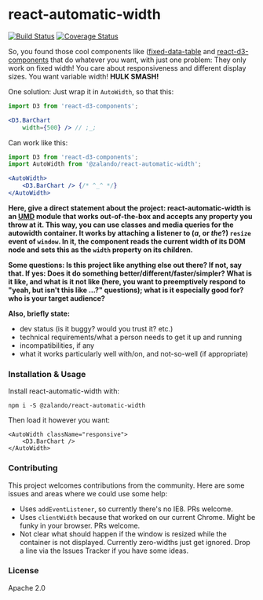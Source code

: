 # react-automatic-width

[![Build Status](https://travis-ci.org/zalando/react-automatic-width.svg?branch=master)](https://travis-ci.org/zalando/react-automatic-width) [![Coverage Status](https://coveralls.io/repos/github/zalando/react-automatic-width/badge.svg?branch=master)](https://coveralls.io/github/zalando/react-automatic-width?branch=master)

So, you found those cool components like ([fixed-data-table](https://facebook.github.io/fixed-data-table/) and [react-d3-components](https://github.com/codesuki/react-d3-components) that do whatever you want, with just one problem: They only work on fixed width! You care about responsiveness and different display sizes. You want variable width! **HULK SMASH!**

One solution: Just wrap it in `AutoWidth`, so that this:
~~~ jsx
import D3 from 'react-d3-components';

<D3.BarChart
    width={500} /> // ;_;
~~~

Can work like this: 

~~~ jsx
import D3 from 'react-d3-components';
import AutoWidth from '@zalando/react-automatic-width';

<AutoWidth>
    <D3.BarChart /> {/* ^_^ */}
</AutoWidth>
~~~

**Here, give a direct statement about the project: react-automatic-width is an [UMD](https://github.com/umdjs/umd) module that works out-of-the-box and accepts any property you throw at it. This way, you can use classes and media queries for the autowidth container. It works by attaching a listener to (*a*, or *the*?) `resize` event of `window`. In it, the component reads the current width of its DOM node and sets this as the `width` property on its children.**

**Some questions: Is this project like anything else out there? If not, say that. If yes: Does it do something better/different/faster/simpler? What is it like, and what is it not like (here, you want to preemptively respond to "yeah, but isn't this like ...?" questions); what is it especially good for? who is your target audience?**

**Also, briefly state:**
- dev status (is it buggy? would you trust it? etc.)
- technical requirements/what a person needs to get it up and running
- incompatibilities, if any
- what it works particularly well with/on, and not-so-well (if appropriate)

### Installation & Usage

Install react-automatic-width with:

    npm i -S @zalando/react-automatic-width

Then load it however you want:

    <AutoWidth className="responsive">
        <D3.BarChart />
    </AutoWidth>

### Contributing

This project welcomes contributions from the community. Here are some issues and areas where we could use some help:
* Uses `addEventListener`, so currently there's no IE8. PRs welcome.
* Uses `clientWidth` because that worked on our current Chrome. Might be funky in your browser. PRs welcome.
* Not clear what should happen if the window is resized while the container is not displayed. Currently zero-widths just get ignored. Drop a line via the Issues Tracker if you have some ideas.

### License

Apache 2.0
